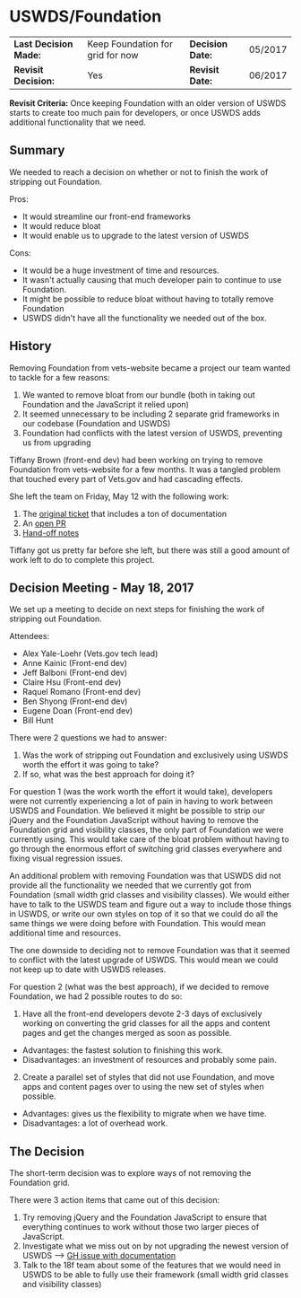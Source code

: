 # USWDS/Foundation

| | | | |
| --- | --- | --- | --- |
|**Last Decision Made:**|Keep Foundation for grid for now| **Decision Date:** | 05/2017 |
|**Revisit Decision:**| Yes | **Revisit Date:** | 06/2017 |

**Revisit Criteria:** Once keeping Foundation with an older version of USWDS starts to create too much pain for developers, or once USWDS adds additional functionality that we need.

## Summary

We needed to reach a decision on whether or not to finish the work of stripping out Foundation.

Pros:
- It would streamline our front-end frameworks
- It would reduce bloat
- It would enable us to upgrade to the latest version of USWDS

Cons:
- It would be a huge investment of time and resources.
- It wasn't actually causing that much developer pain to continue to use Foundation.
- It might be possible to reduce bloat without having to totally remove Foundation
- USWDS didn't have all the functionality we needed out of the box.

## History

Removing Foundation from vets-website became a project our team wanted to tackle for a few reasons:
1. We wanted to remove bloat from our bundle (both in taking out Foundation and the JavaScript it relied upon)
2. It seemed unnecessary to be including 2 separate grid frameworks in our codebase (Foundation and USWDS)
3. Foundation had conflicts with the latest version of USWDS, preventing us from upgrading

Tiffany Brown (front-end dev) had been working on trying to remove Foundation from vets-website for a few months. It was a tangled problem that touched every part of Vets.gov and had cascading effects.

She left the team on Friday, May 12 with the following work:
1. The [original ticket]() that includes a ton of documentation
2. An [open PR](https://github.com/department-of-veterans-affairs/vets-website/pull/5353) 
3. [Hand-off notes]()

Tiffany got us pretty far before she left, but there was still a good amount of work left to do to complete this project.

## Decision Meeting - May 18, 2017

We set up a meeting to decide on next steps for finishing the work of stripping out Foundation.

Attendees:
- Alex Yale-Loehr (Vets.gov tech lead)
- Anne Kainic (Front-end dev)
- Jeff Balboni (Front-end dev)
- Claire Hsu (Front-end dev)
- Raquel Romano (Front-end dev)
- Ben Shyong (Front-end dev)
- Eugene Doan (Front-end dev)
- Bill Hunt

There were 2 questions we had to answer:

1. Was the work of stripping out Foundation and exclusively using USWDS worth the effort it was going to take?
2. If so, what was the best approach for doing it?

For question 1 (was the work worth the effort it would take), developers were not currently experiencing a lot of pain in having to work between USWDS and Foundation. We believed it might be possible to strip our jQuery and the Foundation JavaScript without having to remove the Foundation grid and visibility classes, the only part of Foundation we were currently using. This would take care of the bloat problem without having to go through the enormous effort of switching grid classes everywhere and fixing visual regression issues.

An additional problem with removing Foundation was that USWDS did not provide all the functionality we needed that we currently got from Foundation (small width grid classes and visibility classes). We would either have to talk to the USWDS team and figure out a way to include those things in USWDS, or write our own styles on top of it so that we could do all the same things we were doing before with Foundation. This would mean additional time and resources.

The one downside to deciding not to remove Foundation was that it seemed to conflict with the latest upgrade of USWDS. This would mean we could not keep up to date with USWDS releases.

For question 2 (what was the best approach), if we decided to remove Foundation, we had 2 possible routes to do so:
1. Have all the front-end developers devote 2-3 days of exclusively working on converting the grid classes for all the apps and content pages and get the changes merged as soon as possible. 
  - Advantages: the fastest solution to finishing this work. 
  - Disadvantages: an investment of resources and probably some pain.
2. Create a parallel set of styles that did not use Foundation, and move apps and content pages over to using the new set of styles when possible. 
  - Advantages: gives us the flexibility to migrate when we have time. 
  - Disadvantages: a lot of overhead work.

## The Decision

The short-term decision was to explore ways of not removing the Foundation grid.

There were 3 action items that came out of this decision:
1. Try removing jQuery and the Foundation JavaScript to ensure that everything continues to work without those two larger pieces of JavaScript.
2. Investigate what we miss out on by not upgrading the newest version of USWDS --> [GH issue with documentation]()
3. Talk to the 18f team about some of the features that we would need in USWDS to be able to fully use their framework (small width grid classes and visibility classes)
